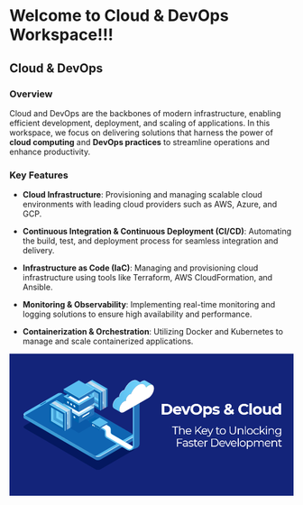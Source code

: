 Welcome to Cloud & DevOps Workspace!!!
======================================

Cloud & DevOps
--------------

### Overview

Cloud and DevOps are the backbones of modern infrastructure, enabling efficient development, deployment, and scaling of applications. In this workspace, we focus on delivering solutions that harness the power of **cloud computing** and **DevOps practices** to streamline operations and enhance productivity.

### Key Features

*   **Cloud Infrastructure**: Provisioning and managing scalable cloud environments with leading cloud providers such as AWS, Azure, and GCP.
    
*   **Continuous Integration & Continuous Deployment (CI/CD)**: Automating the build, test, and deployment process for seamless integration and delivery.
    
*   **Infrastructure as Code (IaC)**: Managing and provisioning cloud infrastructure using tools like Terraform, AWS CloudFormation, and Ansible.
    
*   **Monitoring & Observability**: Implementing real-time monitoring and logging solutions to ensure high availability and performance.
    
*   **Containerization & Orchestration**: Utilizing Docker and Kubernetes to manage and scale containerized applications.

![devops_image](./large.png)